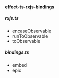 #### effect-ts-rxjs-bindings

##### rxjs.ts
- encaseObservable
- runToObservable
- toObservable

##### bindings.ts
- embed
- epic
